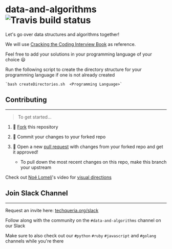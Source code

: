 # data-and-algorithms ![Travis build status](https://travis-ci.org/techqueria/data-structures-and-algorithms.svg?branch=master)

Let's go over data structures and algorithms together! 

We will use [Cracking the Coding Interview Book](http://www.crackingthecodinginterview.com/) as reference.

Feel free to add your solutions in your programming language of your choice 😃


Run the following script to create the directory structure for your programming language 
if one is not already created

    `bash createDirectories.sh  <Programming Language>`

## Contributing
---

> To get started...

1. 🍴 [Fork](https://github.com/techqueria/data-and-algorithms#fork-destination-box) this repository

2.  🔨 Commit your changes to your forked repo

3. 🎉 Open a new [pull request](https://github.com/techqueria/data-and-algorithms/compare) with changes from your forked repo and get it approved!
    * To pull down the most recent changes on this repo, make this branch your upstream

Check out [Noé Lomelí](https://github.com/noelomeli)'s video for [visual directions](https://www.youtube.com/watch?v=sv97x3yPbrw)


## Join Slack Channel
---

Request an invite here: [techqueria.org/slack](https://techqueria.org/communities/slack/)

Follow along with the community on the `#data-and-algorithms` channel on our Slack 

Make sure to also check out our `#python` `#ruby` `#javascript` and `#golang` channels while you're there
